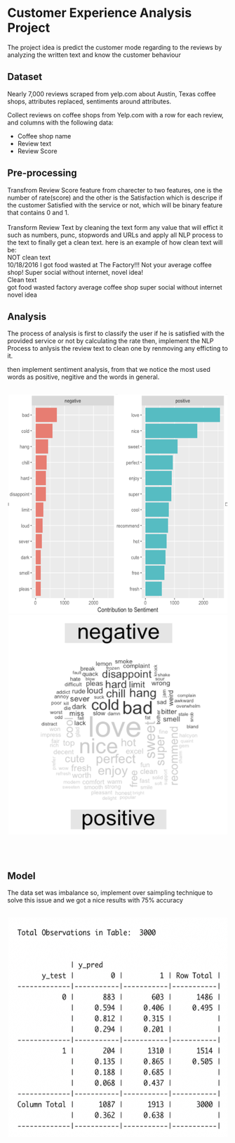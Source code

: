 # Customer Experience Analysis Project
The project idea is predict the customer mode regarding to the reviews by analyzing the written text and know the customer behaviour

## Dataset

Nearly 7,000 reviews scraped from yelp.com about Austin, Texas coffee shops, attributes replaced, sentiments around attributes.

Collect reviews on coffee shops from Yelp.com with a row for each review, and columns with the following data:

- Coffee shop name 
- Review text
- Review Score

## Pre-processing
Transfrom Review Score feature from charecter to two features, one is the number of rate(score) and the other is the Satisfaction which is descripe if the customer Satisfied with the service or not, which will be binary feature that contains 0 and 1.
<br><br>
Transform Review Text by cleaning the text form any value that will effict it such as numbers, punc, stopwords and URLs and apply all NLP process to the text to finally get a clean text. here is an example of how clean text will be:<br>
NOT clean text<br>
10/18/2016 I got food wasted at The Factory!!! Not your average coffee shop! Super social without internet, novel idea!<br>
Clean text<br>
got food wasted   factory   average coffee shop super social without internet novel idea


## Analysis
The process of analysis is first to classify the user if he is satisfied with the provided service or not by calculating the rate then, implement the NLP Process to anlysis the review text to clean one by renmoving any efficting to it.

then implement sentiment analysis, from that we notice the most used words as positive, negitive and the words in general.
<br><br><p align="center">
    <img src="images/pos_neg.png" alt="pos" style="height: 500px; width:500px;"/>
    <img src="images/words.png" alt="words" style="height: 500px; width:500px;"/>
</p><br><br>

## Model
The data set was imbalance so, implement over saimpling technique to solve this issue and we got a nice results with 75% accuracy 
<br><br><p align="center">
    <img src="images/model.png" alt="model" style="height: 500px; width:500px;"/>
</p><br><br>
